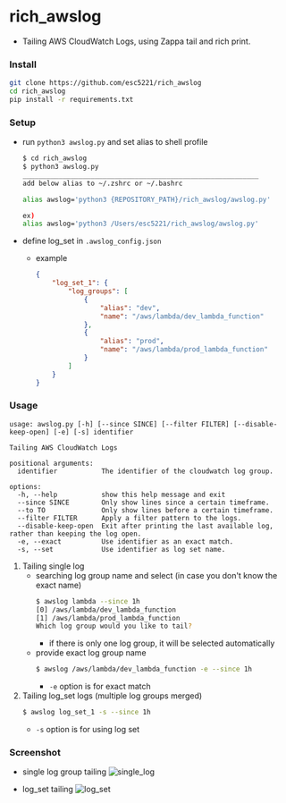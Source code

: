 # rich_awslog

-   Tailing AWS CloudWatch Logs, using Zappa tail and rich print.

### Install

```bash
git clone https://github.com/esc5221/rich_awslog
cd rich_awslog
pip install -r requirements.txt
```

### Setup

-   run `python3 awslog.py` and set alias to shell profile

    ```bash
    $ cd rich_awslog
    $ python3 awslog.py
    ___________________________________________________________
    add below alias to ~/.zshrc or ~/.bashrc

    alias awslog='python3 {REPOSITORY_PATH}/rich_awslog/awslog.py'

    ex)
    alias awslog='python3 /Users/esc5221/rich_awslog/awslog.py'
    ```

-   define log_set in `.awslog_config.json`
    -   example
        ```json
        {
            "log_set_1": {
                "log_groups": [
                    {
                        "alias": "dev",
                        "name": "/aws/lambda/dev_lambda_function"
                    },
                    {
                        "alias": "prod",
                        "name": "/aws/lambda/prod_lambda_function"
                    }
                ]
            }
        }
        ```

### Usage

```
usage: awslog.py [-h] [--since SINCE] [--filter FILTER] [--disable-keep-open] [-e] [-s] identifier

Tailing AWS CloudWatch Logs

positional arguments:
  identifier           The identifier of the cloudwatch log group.

options:
  -h, --help           show this help message and exit
  --since SINCE        Only show lines since a certain timeframe.
  --to TO              Only show lines before a certain timeframe.
  --filter FILTER      Apply a filter pattern to the logs.
  --disable-keep-open  Exit after printing the last available log, rather than keeping the log open.
  -e, --exact          Use identifier as an exact match.
  -s, --set            Use identifier as log set name.
```

1. Tailing single log
    - searching log group name and select (in case you don't know the exact name)
        ```bash
        $ awslog lambda --since 1h
        [0] /aws/lambda/dev_lambda_function
        [1] /aws/lambda/prod_lambda_function
        Which log group would you like to tail?
        ```
        - if there is only one log group, it will be selected automatically
    - provide exact log group name
        ```bash
        $ awslog /aws/lambda/dev_lambda_function -e --since 1h
        ```
        - `-e` option is for exact match
2. Tailing log_set logs (multiple log groups merged)
    ```bash
    $ awslog log_set_1 -s --since 1h
    ```
    - `-s` option is for using log set

### Screenshot

-   single log group tailing
    ![single_log](docs/single_log.jpg)

-   log_set tailing
    ![log_set](docs/multiple_log.jpg)

